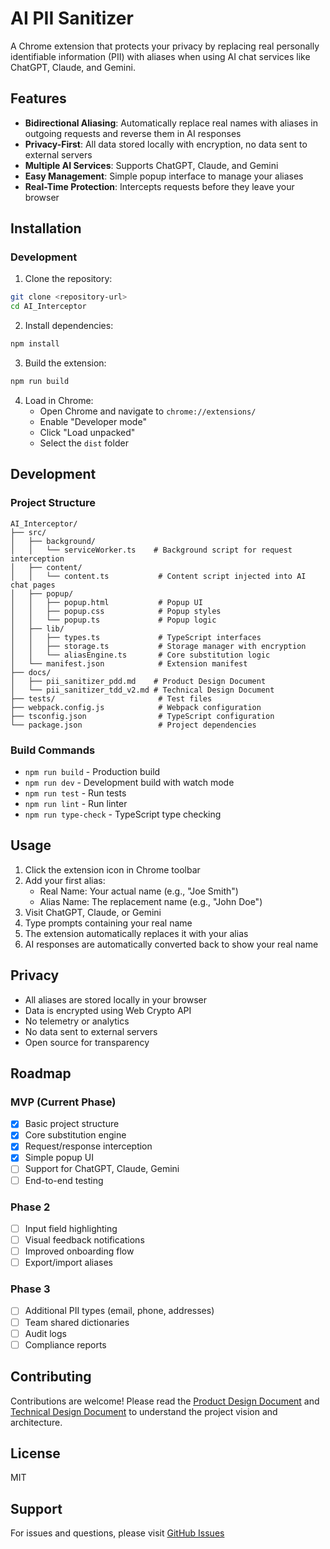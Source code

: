 # AI PII Sanitizer

A Chrome extension that protects your privacy by replacing real personally identifiable information (PII) with aliases when using AI chat services like ChatGPT, Claude, and Gemini.

## Features

- **Bidirectional Aliasing**: Automatically replace real names with aliases in outgoing requests and reverse them in AI responses
- **Privacy-First**: All data stored locally with encryption, no data sent to external servers
- **Multiple AI Services**: Supports ChatGPT, Claude, and Gemini
- **Easy Management**: Simple popup interface to manage your aliases
- **Real-Time Protection**: Intercepts requests before they leave your browser

## Installation

### Development

1. Clone the repository:
```bash
git clone <repository-url>
cd AI_Interceptor
```

2. Install dependencies:
```bash
npm install
```

3. Build the extension:
```bash
npm run build
```

4. Load in Chrome:
   - Open Chrome and navigate to `chrome://extensions/`
   - Enable "Developer mode"
   - Click "Load unpacked"
   - Select the `dist` folder

## Development

### Project Structure

```
AI_Interceptor/
├── src/
│   ├── background/
│   │   └── serviceWorker.ts    # Background script for request interception
│   ├── content/
│   │   └── content.ts           # Content script injected into AI chat pages
│   ├── popup/
│   │   ├── popup.html           # Popup UI
│   │   ├── popup.css            # Popup styles
│   │   └── popup.ts             # Popup logic
│   ├── lib/
│   │   ├── types.ts             # TypeScript interfaces
│   │   ├── storage.ts           # Storage manager with encryption
│   │   └── aliasEngine.ts       # Core substitution logic
│   └── manifest.json            # Extension manifest
├── docs/
│   ├── pii_sanitizer_pdd.md    # Product Design Document
│   └── pii_sanitizer_tdd_v2.md # Technical Design Document
├── tests/                       # Test files
├── webpack.config.js            # Webpack configuration
├── tsconfig.json                # TypeScript configuration
└── package.json                 # Project dependencies
```

### Build Commands

- `npm run build` - Production build
- `npm run dev` - Development build with watch mode
- `npm run test` - Run tests
- `npm run lint` - Run linter
- `npm run type-check` - TypeScript type checking

## Usage

1. Click the extension icon in Chrome toolbar
2. Add your first alias:
   - Real Name: Your actual name (e.g., "Joe Smith")
   - Alias Name: The replacement name (e.g., "John Doe")
3. Visit ChatGPT, Claude, or Gemini
4. Type prompts containing your real name
5. The extension automatically replaces it with your alias
6. AI responses are automatically converted back to show your real name

## Privacy

- All aliases are stored locally in your browser
- Data is encrypted using Web Crypto API
- No telemetry or analytics
- No data sent to external servers
- Open source for transparency

## Roadmap

### MVP (Current Phase)
- [x] Basic project structure
- [x] Core substitution engine
- [x] Request/response interception
- [x] Simple popup UI
- [ ] Support for ChatGPT, Claude, Gemini
- [ ] End-to-end testing

### Phase 2
- [ ] Input field highlighting
- [ ] Visual feedback notifications
- [ ] Improved onboarding flow
- [ ] Export/import aliases

### Phase 3
- [ ] Additional PII types (email, phone, addresses)
- [ ] Team shared dictionaries
- [ ] Audit logs
- [ ] Compliance reports

## Contributing

Contributions are welcome! Please read the [Product Design Document](docs/pii_sanitizer_pdd.md) and [Technical Design Document](docs/pii_sanitizer_tdd_v2.md) to understand the project vision and architecture.

## License

MIT

## Support

For issues and questions, please visit [GitHub Issues](https://github.com/your-repo/issues)
